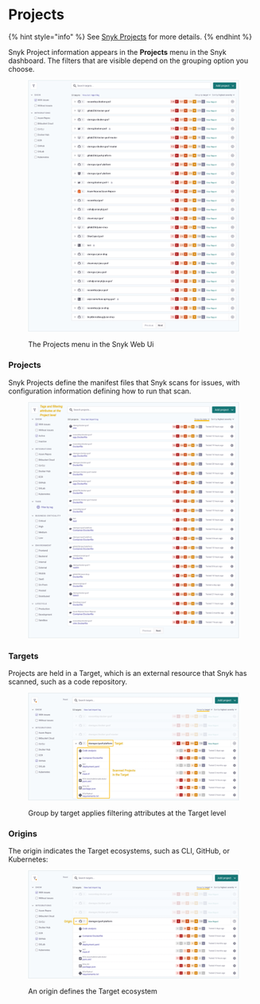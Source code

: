 # Projects

{% hint style="info" %}
See [Snyk Projects](../snyk-web-ui/introduction-to-snyk-projects/) for more details.
{% endhint %}

Snyk Project information appears in the **Projects** menu in the Snyk dashboard. The filters that are visible depend on the grouping option you choose. &#x20;

<figure><img src="../.gitbook/assets/projects-page_minimal options_20sept2022.png" alt="Screenshot of the Snyk Projects listing page showing various types of projects in a list"><figcaption><p>The Projects menu in the Snyk Web Ui</p></figcaption></figure>

### Projects

Snyk Projects define the manifest files that Snyk scans for issues, with configuration information defining how to run that scan.

<figure><img src="../.gitbook/assets/projects-only_20sept2022.png" alt="Screenshot highlighting the projects inside of a target in the Snyk UI"><figcaption></figcaption></figure>

### Targets

Projects are held in a Target, which is an external resource that Snyk has scanned, such as a code repository.

<figure><img src="../.gitbook/assets/targets-projects_20sept2022.png" alt="Screenshot highlighting a project&#x27;s target inside the Snyk UI"><figcaption><p>Group by target applies filtering attributes at the Target level</p></figcaption></figure>

### Origins

The origin indicates the Target ecosystems, such as CLI, GitHub, or Kubernetes:

<figure><img src="../.gitbook/assets/targets-origin_20sept2022.png" alt="Screenshot highlighting a set of projects&#x27; origin inside the Snyk UI"><figcaption><p>An origin defines the Target ecosystem</p></figcaption></figure>

